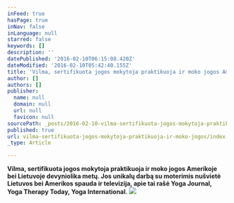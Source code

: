 ```yaml
---
inFeed: true
hasPage: true
inNav: false
inLanguage: null
starred: false
keywords: []
description: ''
datePublished: '2016-02-10T06:15:08.420Z'
dateModified: '2016-02-10T05:42:40.155Z'
title: 'Vilma, sertifikuota jogos mokytoja praktikuoja ir moko jogos Amerikoje bei Lietuvoje devyniolika metų. Jos unikalų darbą su moterimis nušvietė Lietuvos bei Amerikos spauda ir televizija, apie tai rašė Yoga Journal, Yoga Therapy Today, Yoga International.'
author: []
authors: []
publisher:
  name: null
  domain: null
  url: null
  favicon: null
sourcePath: _posts/2016-02-10-vilma-sertifikuota-jogos-mokytoja-praktikuoja-ir-moko-jogos.md
published: true
url: vilma-sertifikuota-jogos-mokytoja-praktikuoja-ir-moko-jogos/index.html
_type: Article

---
```

**Vilma, sertifikuota jogos mokytoja praktikuoja ir moko jogos Amerikoje bei Lietuvoje devyniolika metų. Jos unikalų darbą su moterimis nušvietė Lietuvos bei Amerikos spauda ir televizija, apie tai rašė Yoga Journal, Yoga Therapy Today, Yoga International.**
![](https://the-grid-user-content.s3-us-west-2.amazonaws.com/63cbeb04-1234-410c-9693-181e17136775.jpg)